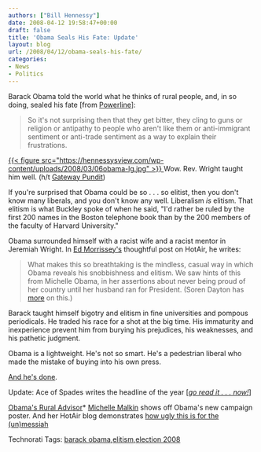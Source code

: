 ```yaml
---
authors: ["Bill Hennessy"]
date: 2008-04-12 19:58:47+00:00
draft: false
title: 'Obama Seals His Fate: Update'
layout: blog
url: /2008/04/12/obama-seals-his-fate/
categories:
- News
- Politics
---
```


Barack Obama told the world what he thinks of rural people, and, in so doing, sealed his fate [from [Powerline](https://www.powerlineblog.com/archives2/2008/04/020274.php)]:

 

>   
> 
> So it's not surprising then that they get bitter, they cling to guns or religion or antipathy to people who aren't like them or anti-immigrant sentiment or anti-trade sentiment as a way to explain their frustrations.
> 
> 

 

[{{< figure src="https://hennessysview.com/wp-content/uploads/2008/03/06obama-lg.jpg" >}}
](https://hennessysview.com/wp-content/uploads/2008/03/06obama-lg.jpg)Wow. Rev. Wright taught him well. (h/t [Gateway Pundit](https://gatewaypundit.blogspot.com/2008/04/obamas-bible-thumpin-gun-humpin.html))

 

If you're surprised that Obama could be so . . . so elitist, then you don't know many liberals, and you don't know any well. Liberalism _is_ elitism. That elitism is what Buckley spoke of when he said, "I'd rather be ruled by the first 200 names in the Boston telephone book than by the 200 members of the faculty of Harvard University."

 

Obama surrounded himself with a racist wife and a racist mentor in Jeremiah Wright. In [Ed Morrissey's](https://hotair.com/archives/2008/04/11/this-is-why-rookies-shouldnt-run-for-president/) thoughtful post on HotAir, he writes:

 

>   
> 
> What makes this so breathtaking is the mindless, casual way in which Obama reveals his snobbishness and elitism. We saw hints of this from Michelle Obama, in her assertions about never being proud of her country until her husband ran for President. (Soren Dayton has [more](https://www.redstate.com/blogs/soren_dayton/2008/apr/11/barack_and_michelles_view_of_america) on this.)
> 
> 

 

Barack taught himself bigotry and elitism in fine universities and pompous periodicals. He traded his race for a shot at the big time. His immaturity and inexperience prevent him from burying his prejudices, his weaknesses, and his pathetic judgment.

 

Obama is a lightweight. He's not so smart. He's a pedestrian liberal who made the mistake of buying into his own press.

 

[And he's done](https://www.politico.com/news/stories/0408/9561.html).

 

Update: Ace of Spades writes the headline of the year [_[go read it . . . now!](https://ace.mu.nu/archives/259984.php)_]

 

[Obama's Rural Advisor](https://www.youtube.com/watch?v=txrikNFX-8E)*
[Michelle Malkin](https://michellemalkin.com/2008/04/11/photoshop-of-the-week-typical-liberal-snob/) shows off Obama's new campaign poster. And her HotAir blog demonstrates [how ugly this is for the (un)messiah](https://hotair.com/archives/2008/04/11/obama-on-small-town-voters-bitter-xenophobic-religious/)

 

Technorati Tags: [barack obama](https://technorati.com/tags/barack%20obama),[elitism](https://technorati.com/tags/elitism),[election 2008](https://technorati.com/tags/election%202008)

 

    

